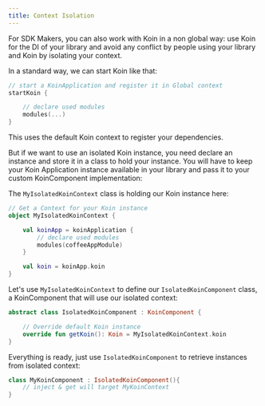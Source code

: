 ```yaml
---
title: Context Isolation
---
```



For SDK Makers, you can also work with Koin in a non global way: use Koin for the DI of your library and avoid any conflict by people using your library and Koin by isolating your context.

In a standard way, we can start Koin like that:

```kotlin
// start a KoinApplication and register it in Global context
startKoin {

    // declare used modules
    modules(...)
}
```

This uses the default Koin context to register your dependencies.

But if we want to use an isolated Koin instance, you need declare an instance and store it in a class to hold your instance.
You will have to keep your Koin Application instance available in your library and pass it to your custom KoinComponent implementation:

The `MyIsolatedKoinContext` class is holding our Koin instance here:

```kotlin
// Get a Context for your Koin instance
object MyIsolatedKoinContext {

    val koinApp = koinApplication {
        // declare used modules
        modules(coffeeAppModule)
    }

    val koin = koinApp.koin 
}
```

Let's use `MyIsolatedKoinContext` to define our `IsolatedKoinComponent` class, a KoinComponent that will use our isolated context:

```kotlin
abstract class IsolatedKoinComponent : KoinComponent {

    // Override default Koin instance
    override fun getKoin(): Koin = MyIsolatedKoinContext.koin
}
```

Everything is ready, just use `IsolatedKoinComponent` to retrieve instances from isolated context:

```kotlin
class MyKoinComponent : IsolatedKoinComponent(){
    // inject & get will target MyKoinContext
}
```
